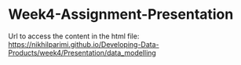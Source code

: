 # Week4-Assignment-Presentation

Url to access the content in the html file:
<a href="https://nikhilparimi.github.io/Developing-Data-Products/week4/Presentation/data_modelling" target="_blank">https://nikhilparimi.github.io/Developing-Data-Products/week4/Presentation/data_modelling</a>